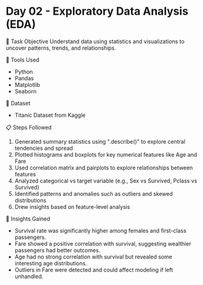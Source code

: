 # Day 02 - Exploratory Data Analysis (EDA)

📌 Task Objective
Understand data using statistics and visualizations to uncover patterns, trends, and relationships.

🧰 Tools Used
- Python
- Pandas
- Matplotlib
- Seaborn

📂 Dataset
- Titanic Dataset from Kaggle

📋 Steps Followed
1. Generated summary statistics using ".describe()" to explore central tendencies and spread
2. Plotted histograms and boxplots for key numerical features like Age and Fare
3. Used correlation matrix and pairplots to explore relationships between features
4. Analyzed categorical vs target variable (e.g., Sex vs Survived, Pclass vs Survived)
5. Identified patterns and anomalies such as outliers and skewed distributions
6. Drew insights based on feature-level analysis

🧠 Insights Gained
- Survival rate was significantly higher among females and first-class passengers.
- Fare showed a positive correlation with survival, suggesting wealthier passengers had better outcomes.
- Age had no strong correlation with survival but revealed some interesting age distributions.
- Outliers in Fare were detected and could affect modeling if left unhandled.

